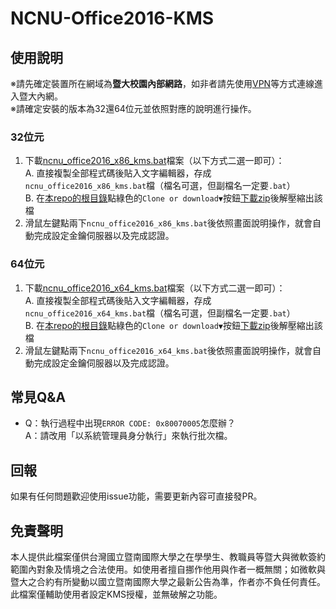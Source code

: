 # NCNU-Office2016-KMS

## 使用說明
※請先確定裝置所在網域為**暨大校園內部網路**，如非者請先使用[VPN](https://sslvpn9.twaren.net/ncnu)等方式連線進入暨大內網。  
※請確定安裝的版本為32還64位元並依照對應的說明進行操作。
### 32位元
1. 下載[ncnu_office2016_x86_kms.bat](https://github.com/hms5232/NCNU-Office2016-KMS/blob/master/ncnu_office2016_x86_kms.bat)檔案（以下方式二選一即可）：  
  A. 直接複製全部程式碼後貼入文字編輯器，存成`ncnu_office2016_x86_kms.bat`檔（檔名可選，但副檔名一定要`.bat`）  
  B. 在[本repo的根目錄](https://github.com/hms5232/NCNU-Office2016-KMS)點綠色的`Clone or download▼`按鈕[下載zip](https://github.com/hms5232/NCNU-Office2016-KMS/archive/master.zip)後解壓縮出該檔
2. 滑鼠左鍵點兩下`ncnu_office2016_x86_kms.bat`後依照畫面說明操作，就會自動完成設定金鑰伺服器以及完成認證。

### 64位元
1. 下載[ncnu_office2016_x64_kms.bat](https://github.com/hms5232/NCNU-Office2016-KMS/blob/master/ncnu_office2016_x64_kms.bat)檔案（以下方式二選一即可）：  
  A. 直接複製全部程式碼後貼入文字編輯器，存成`ncnu_office2016_x64_kms.bat`檔（檔名可選，但副檔名一定要`.bat`）  
  B. 在[本repo的根目錄](https://github.com/hms5232/NCNU-Office2016-KMS)點綠色的`Clone or download▼`按鈕[下載zip](https://github.com/hms5232/NCNU-Office2016-KMS/archive/master.zip)後解壓縮出該檔
2. 滑鼠左鍵點兩下`ncnu_office2016_x64_kms.bat`後依照畫面說明操作，就會自動完成設定金鑰伺服器以及完成認證。

## 常見Q&A
* Q：執行過程中出現`ERROR CODE: 0x80070005`怎麼辦？  
  A：請改用「以系統管理員身分執行」來執行批次檔。

## 回報
如果有任何問題歡迎使用issue功能，需要更新內容可直接發PR。

## 免責聲明
本人提供此檔案僅供台灣國立暨南國際大學之在學學生、教職員等暨大與微軟簽約範圍內對象及情境之合法使用。如使用者擅自挪作他用與作者一概無關；如微軟與暨大之合約有所變動以國立暨南國際大學之最新公告為準，作者亦不負任何責任。  
此檔案僅輔助使用者設定KMS授權，並無破解之功能。

